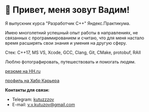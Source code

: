 # 👋 Привет, меня зовут Вадим!

Я выпускник курса "Разработчик С++" Яндекс.Практикума.

Имею многолетний успешный опыт работы в направлениях, не связанных с программированием и считаю, что для меня настало время расширять свои знания и умения на другую сферу.

Стек:
C++17, MS VS, Xcode, GCC, Clang, Git, CMake, protobuf, RAII

Люблю фотографировать, путешествовать и помогать людям.

[резюме на HH.ru](https://hh.ru/resume/6ecbe7f3ff09dd7fe20039ed1f785279657254?disableBrowserCache=true&hhtmFrom=resume_list)

[профиль на Хабр Карьера](https://career.habr.com/kutuzzzov)



**Контакты для связи:**
- Telegram: [kutuzzzov](https://t.me/kutuzzzov)
- E-mail: v.v.kutuzov@gmail.com
